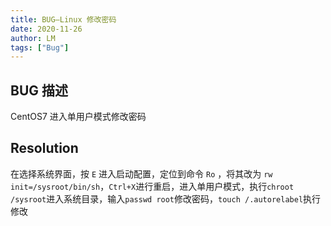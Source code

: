 ```yaml
---
title: BUG—Linux 修改密码
date: 2020-11-26
author: LM
tags: ["Bug"]
---
```


## BUG 描述

CentOS7 进入单用户模式修改密码

## Resolution

在选择系统界面，按 `E` 进入启动配置，定位到命令 `Ro` ，将其改为 `rw init=/sysroot/bin/sh`，`Ctrl+X`进行重启，进入单用户模式，执行`chroot /sysroot`进入系统目录，输入`passwd root`修改密码，`touch /.autorelabel`执行修改

